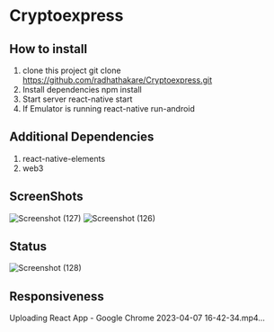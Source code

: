 # Cryptoexpress
## How to install
1. clone this project git clone https://github.com/radhathakare/Cryptoexpress.git
2. Install dependencies npm install
3. Start server react-native start
4. If Emulator is running react-native run-android

## Additional Dependencies
1. react-native-elements
2. web3



## ScreenShots

![Screenshot (127)](https://user-images.githubusercontent.com/67684749/230598263-43873a0f-b7ae-40d3-9e22-b946e60269fd.png)
![Screenshot (126)](https://user-images.githubusercontent.com/67684749/230598380-bfc8497a-7a6f-49ac-958a-5685a8e87244.png)

## Status
![Screenshot (128)](https://user-images.githubusercontent.com/67684749/230598110-df40e213-018f-4365-b935-53bb6b73b022.png)

## Responsiveness
Uploading React App - Google Chrome 2023-04-07 16-42-34.mp4…

